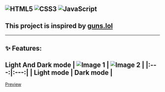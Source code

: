 
![HTML5](https://img.shields.io/badge/html5-%23E34F26.svg?style=for-the-badge&logo=html5&logoColor=white)
![CSS3](https://img.shields.io/badge/css3-%231572B6.svg?style=for-the-badge&logo=css3&logoColor=white)
![JavaScript](https://img.shields.io/badge/javascript-%23323330.svg?style=for-the-badge&logo=javascript&logoColor=%23F7DF1E)
-----
## This project is  inspired by [guns.lol](https://guns.lol)
-----
## __✨ Features:__
Light And Dark mode
| ![Image 1](https://i.imgur.com/lPPgJL8.png) | ![Image 2](https://i.imgur.com/uUJdfK6.png) |
|:---:|:---:|
| Light mode | Dark mode |
-----
[Preview](https://glockfatherdraco.github.io/MinimalisticPortfolio/)
